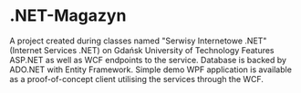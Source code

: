 # .NET-Magazyn
A project created during classes named "Serwisy Internetowe .NET" (Internet Services .NET) on Gdańsk University of Technology 
Features ASP.NET as well as WCF endpoints to the service. Database is backed by ADO.NET with Entity Framework.
Simple demo WPF application is available as a proof-of-concept client utilising the services through the WCF.

